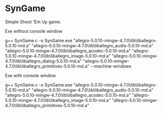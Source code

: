 # SynGame
Simple Shoot 'Em Up game. 

Exe without console window

g++ SynGame.c -o SynGame.exe "allegro-5.0.10-mingw-4.7.0\lib\liballegro-5.0.10-md.a" "allegro-5.0.10-mingw-4.7.0\lib\liballegro_audio-5.0.10-md.a" "allegro-5.0.10-mingw-4.7.0\lib\liballegro_acodec-5.0.10-md.a" "allegro-5.0.10-mingw-4.7.0\lib\liballegro_image-5.0.10-md.a" "allegro-5.0.10-mingw-4.7.0\lib\liballegro_dialog-5.0.10-md.a" "allegro-5.0.10-mingw-4.7.0\lib\liballegro_primitives-5.0.10-md.a" --machine-windows

Exe with console window

g++ SynGame.c -o SynGame.exe "allegro-5.0.10-mingw-4.7.0\lib\liballegro-5.0.10-md.a" "allegro-5.0.10-mingw-4.7.0\lib\liballegro_audio-5.0.10-md.a" "allegro-5.0.10-mingw-4.7.0\lib\liballegro_acodec-5.0.10-md.a" "allegro-5.0.10-mingw-4.7.0\lib\liballegro_image-5.0.10-md.a" "allegro-5.0.10-mingw-4.7.0\lib\liballegro_primitives-5.0.10-md.a"